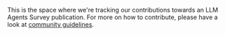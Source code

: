 
This is the space where we're tracking our contributions towards an LLM Agents Survey publication. For more on how to contribute, please have a look at [community guidelines](https://docs.google.com/document/d/1LPCl8ivbPQsEx96sGBPeCY7AM8PWh7RUcy-TNNJkQ50/edit#heading=h.jjfhsp3h5o53).
